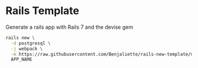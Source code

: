 # Rails Template

Generate a rails app with Rails 7 and the devise gem

```bash
rails new \
  -d postgresql \
  -j webpack \
  -m https://raw.githubusercontent.com/Benjaliette/rails-new-template/master/rails_new_with_devise.rb \
  APP_NAME
```
